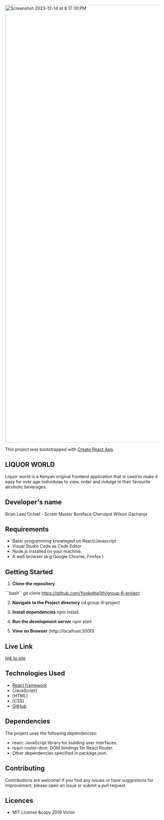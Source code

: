 
<img width="1433" alt="Screenshot 2023-12-14 at 8 17 30 PM" src="https://github.com/Yonkothe5th/group-6-project/assets/144024760/740d2ec6-b185-4daa-8cb0-9bf53e16be90">

This project was bootstrapped with [Create React App](https://github.com/facebook/create-react-app).


## LIQUOR WORLD

Liquor world is a Kenyan original frontend application that is used to make it easy for over age individulas to view, order and indulge in their favourite alcoholic beverages.

## Developer's name

Brian Lawi Ochiel - Scram Master
Boniface Cheruiyot
Wilson Gachanja

## Requirements

- Basic programming knowleged on React/Javascript
- Visual Studio Code as Code Editor
- Node.js installed on your machine.
- A web browser (e.g Google Chrome, Firefox )


## Getting Started 

1. **Clone the repository**

```bash``
    git clone https://github.com/Yonkothe5th/group-6-project

2. **Navigate to the Project directory**
    cd group-6-project

3. **Install dependencies**
    npm install

4. **Run the development server**
    npm start

5. **View on Browser**
    (http://localhost:3000)


## Live Link

[link to site](https://liquer-world-group.onrender.com/)

## Technologies Used


- [React framework](https://react.dev/)
- [JavaScript]
- [HTML]
- [CSS]
- [GitHub](https://github.com)


## Dependencies
The project uses the following dependencies:

- react: JavaScript library for building user interfaces.
- react-router-dom: DOM bindings for React Router.
-  Other dependencies specified in package.json.

## Contributing
Contributions are welcome! If you find any issues or have suggestions for improvement, please open an issue or submit a pull request.


## Licences 

- MIT License &copy 2019 Victor 
